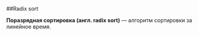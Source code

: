 ##Radix sort

**Поразрядная сортировка (англ. radix sort)** — алгоритм сортировки за линейное время.
